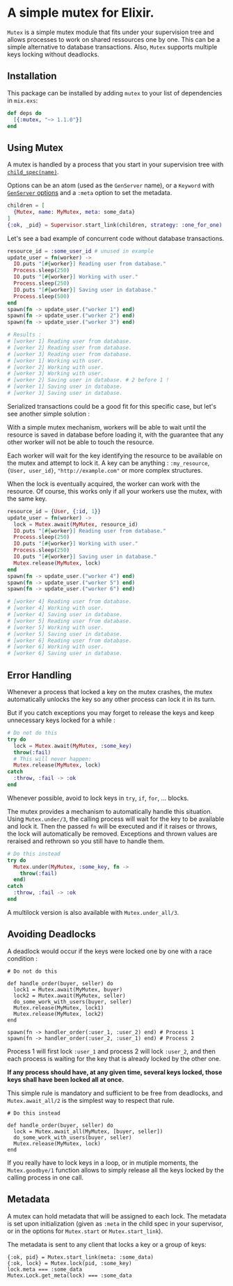 # A simple mutex for Elixir.

`Mutex` is a simple mutex module that fits under your supervision tree and allows processes to work on shared ressources one by one. This can be a simple alternative to database transactions. Also, `Mutex` supports multiple keys locking without deadlocks.

## Installation

This package can be installed by adding `mutex` to your list of dependencies in `mix.exs`:

```elixir
def deps do
  [{:mutex, "~> 1.1.0"}]
end
```

## Using Mutex

A mutex is handled by a process that you start in your supervision tree with [`child_spec(name)`](https://hexdocs.pm/mutex/Mutex.html#child_spec/1).

Options can be an atom (used as the `GenServer` name), or a `Keyword` with [`GenServer` options](https://hexdocs.pm/elixir/GenServer.html#t:options/0) and a `:meta` option to set the metadata.

```elixir
children = [
  {Mutex, name: MyMutex, meta: some_data}
]
{:ok, _pid} = Supervisor.start_link(children, strategy: :one_for_one)
```

Let's see a bad example of concurrent code without database transactions.

```elixir
resource_id = :some_user_id # unused in example
update_user = fn(worker) ->
  IO.puts "[#{worker}] Reading user from database."
  Process.sleep(250)
  IO.puts "[#{worker}] Working with user."
  Process.sleep(250)
  IO.puts "[#{worker}] Saving user in database."
  Process.sleep(500)
end
spawn(fn -> update_user.("worker 1") end)
spawn(fn -> update_user.("worker 2") end)
spawn(fn -> update_user.("worker 3") end)

# Results :
# [worker 1] Reading user from database.
# [worker 2] Reading user from database.
# [worker 3] Reading user from database.
# [worker 1] Working with user.
# [worker 2] Working with user.
# [worker 3] Working with user.
# [worker 2] Saving user in database. # 2 before 1 !
# [worker 1] Saving user in database.
# [worker 3] Saving user in database.
```

Serialized transactions could be a good fit for this specific case, but let's see another simple solution :

With a simple mutex mechanism, workers will be able to wait until the resource is saved in database before loading it, with the guarantee that any other worker will not be able to touch the resource.

Each worker will wait for the key identifying the resource to be available on the mutex and attempt to lock it. A key can be anything : `:my_resource`, `{User, user_id}`, `"http://example.com"` or more complex structures.

When the lock is eventually acquired, the worker can work with the resource. Of course, this works only if all your workers use the mutex, with the same key.

```elixir
resource_id = {User, {:id, 1}}
update_user = fn(worker) ->
  lock = Mutex.await(MyMutex, resource_id)
  IO.puts "[#{worker}] Reading user from database."
  Process.sleep(250)
  IO.puts "[#{worker}] Working with user."
  Process.sleep(250)
  IO.puts "[#{worker}] Saving user in database."
  Mutex.release(MyMutex, lock)
end
spawn(fn -> update_user.("worker 4") end)
spawn(fn -> update_user.("worker 5") end)
spawn(fn -> update_user.("worker 6") end)

# [worker 4] Reading user from database.
# [worker 4] Working with user.
# [worker 4] Saving user in database.
# [worker 5] Reading user from database.
# [worker 5] Working with user.
# [worker 5] Saving user in database.
# [worker 6] Reading user from database.
# [worker 6] Working with user.
# [worker 6] Saving user in database.
```

## Error Handling

Whenever a process that locked a key on the mutex crashes, the mutex
automatically unlocks the key so any other process can lock it in its turn.

But if you catch exceptions you may forget to release the keys and keep
unnecessary keys locked for a while :

```elixir
# Do not do this
try do
  lock = Mutex.await(MyMutex, :some_key)
  throw(:fail)
  # This will never happen:
  Mutex.release(MyMutex, lock)
catch
  :throw, :fail -> :ok
end
```

Whenever possible, avoid to lock keys in `try`, `if`, `for`, ... blocks.

The mutex provides a mechanism to automatically handle this situation. Using `Mutex.under/3`, the calling process will wait for the key to be available and lock it. Then the passed `fn` will be executed and if it raises or throws, the lock will automatically be removed. Exceptions and thrown values are reraised and rethrown so you still have to handle them.

```elixir
# Do this instead
try do
  Mutex.under(MyMutex, :some_key, fn ->
    throw(:fail)
  end)
catch
  :throw, :fail -> :ok
end
```

A multilock version is also available with `Mutex.under_all/3`.


## Avoiding Deadlocks

A deadlock would occur if the keys were locked one by one with a race condition :

    # Do not do this

    def handle_order(buyer, seller) do
      lock1 = Mutex.await(MyMutex, buyer)
      lock2 = Mutex.await(MyMutex, seller)
      do_some_work_with_users(buyer, seller)
      Mutex.release(MyMutex, lock1)
      Mutex.release(MyMutex, lock2)
    end

    spawn(fn -> handler_order(:user_1, :user_2) end) # Process 1
    spawn(fn -> handler_order(:user_2, :user_1) end) # Process 2

Process 1 will first lock `:user_1` and process 2 will lock `:user_2`, and then each process is waiting for the key that is already locked by the other one.

**If any process should have, at any given time, several keys locked, those keys shall have been locked all at once.**

This simple rule is mandatory and sufficient to be free from deadlocks, and `Mutex.await_all/2` is the simplest way to respect that rule.

    # Do this instead

    def handle_order(buyer, seller) do
      lock = Mutex.await_all(MyMutex, [buyer, seller])
      do_some_work_with_users(buyer, seller)
      Mutex.release(MyMutex, lock)
    end

If you really have to lock keys in a loop, or in mutiple moments, the `Mutex.goodbye/1` function allows to simply release all the keys locked by the calling process in one call.

## Metadata

A mutex can hold metadata that will be assigned to each lock. The metadata is set upon initialization (given as `:meta` in the child spec in your supervisor, or in the options for `Mutex.start` or `Mutex.start_link`).

The metadata is sent to any client that locks a key or a group of keys:

```
{:ok, pid} = Mutex.start_link(meta: :some_data)
{:ok, lock} = Mutex.lock(pid, :some_key)
lock.meta === :some_data
Mutex.Lock.get_meta(lock) === :some_data
```